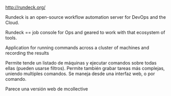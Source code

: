 http://rundeck.org/

Rundeck is an open-source workflow automation server for DevOps and the Cloud.

Rundeck == job console for Ops and geared to work with that ecosystem of tools.

Application for running commands across a cluster of machines and recording the results


Permite tende un listado de máquinas y ejecutar comandos sobre todas ellas (pueden usarse filtros).
Permite también grabar tareas más complejas, uniendo multiples comandos.
Se maneja desde una interfaz web, o por comando.

Parece una versión web de mcollective
